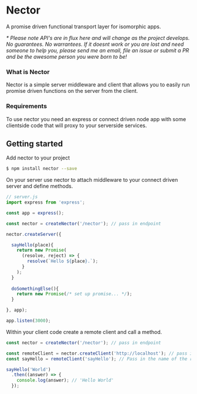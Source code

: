 # Nector

A promise driven functional transport layer for isomorphic apps.

_* Please note API's are in flux here and will change as the project develops. No guarantees. No warrantees. If it doesnt work or you are lost and need someone to help you, please send me an email, file an issue or submit a PR and be the awesome person you were born to be!_

### What is Nector

Nector is a simple server middleware and client that allows you to easily run promise driven functions on the server from the client.

### Requirements

To use nector you need an express or connect driven node app with some clientside code that will proxy to your serverside services.

## Getting started

Add nector to your project

```bash
$ npm install nector --save
```

On your server use nector to attach middleware to your connect driven server and define methods.

```js
// server.js
import express from 'express';

const app = express();

const nector = createNector('/nector'); // pass in endpoint

nector.createServer({

  sayHello(place){
    return new Promise(
      (resolve, reject) => {
        resolve(`Hello ${place}.`);
      }
    );
  }
  
  doSomethingElse(){
    return new Promise(/* set up promise... */);
  }

}, app);

app.listen(3000);
```

Within your client code create a remote client and call a method.

```js
const nector = createNector('/nector'); // pass in endpoint

const remoteClient = nector.createClient('http://localhost'); // pass in full location of your server
const sayHello = remoteClient('sayHello'); // Pass in the name of the remote method you wish to call

sayHello('World')
  .then((answer) => {
    console.log(answer); // 'Hello World'
  });
```






